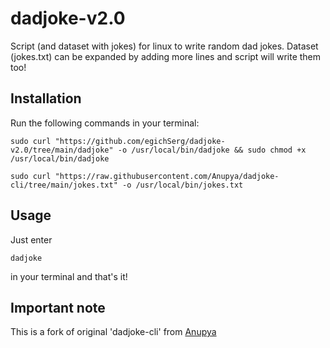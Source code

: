 # dadjoke-v2.0
Script (and dataset with jokes) for linux to write random dad jokes. 
Dataset (jokes.txt) can be expanded by adding more lines and script will write them too!

## Installation

Run the following commands in your terminal:

```
sudo curl "https://github.com/egichSerg/dadjoke-v2.0/tree/main/dadjoke" -o /usr/local/bin/dadjoke && sudo chmod +x /usr/local/bin/dadjoke
```
```
sudo curl "https://raw.githubusercontent.com/Anupya/dadjoke-cli/tree/main/jokes.txt" -o /usr/local/bin/jokes.txt
```

## Usage
Just enter 
```
dadjoke
```
in your terminal and that's it!

## Important note
This is a fork of original 'dadjoke-cli' from [Anupya](https://github.com/Anupya/dadjoke-cli)
